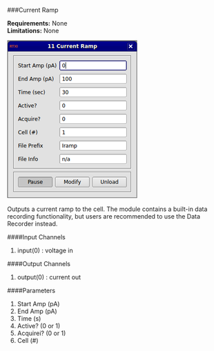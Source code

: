 ###Current Ramp

**Requirements:** None  
**Limitations:** None  

![Current Ramp GUI](current-ramp.png)

<!--start-->
Outputs a current ramp to the cell. The module contains a built-in data recording functionality, but users are recommended to use the Data Recorder instead. 
<!--end-->

####Input Channels
1. input(0) : voltage in

####Output Channels
1. output(0) : current out

####Parameters
1. Start Amp (pA)
2. End Amp (pA)
3. Time (s)
4. Active? (0 or 1)
5. Acquirei? (0 or 1)
6. Cell (#)

